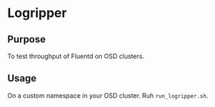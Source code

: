 # Logripper

## Purpose

To test throughput of Fluentd on OSD clusters.

## Usage

On a custom namespace in your OSD cluster. Ruh `run_logripper.sh`.